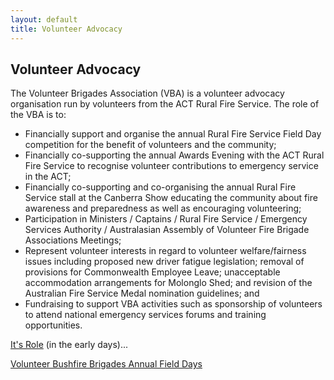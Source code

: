 ```yaml
---
layout: default
title: Volunteer Advocacy
---
```


## Volunteer Advocacy

The Volunteer Brigades Association (VBA) is a volunteer advocacy
organisation run by volunteers from the ACT Rural Fire Service. The
role of the VBA is to:


* Financially support and organise the annual Rural Fire
  Service Field Day competition for the benefit of volunteers
  and the community;
* Financially co-supporting the annual Awards
  Evening with the ACT Rural Fire Service to recognise
  volunteer contributions to emergency service in the ACT;
* Financially co-supporting and co-organising the annual Rural
  Fire Service stall at the Canberra Show educating the
  community about fire awareness and preparedness as well as
  encouraging volunteering;
* Participation in Ministers / Captains / Rural Fire Service /
  Emergency Services Authority / Australasian Assembly of
  Volunteer Fire Brigade Associations Meetings;
* Represent volunteer interests in regard to volunteer
  welfare/fairness issues including proposed new driver fatigue
  legislation; removal of provisions for Commonwealth Employee
  Leave; unacceptable accommodation arrangements for Molonglo
  Shed; and revision of the Australian Fire Service Medal
  nomination guidelines; and
* Fundraising to support VBA activities such as sponsorship of
  volunteers to attend national emergency services forums and
  training opportunities.

[It's Role](assoc.html) (in the early days)...

[Volunteer Bushfire Brigades Annual Field Days](http://www.firebreak.com.au/field-days.html)
